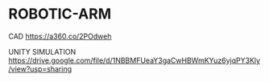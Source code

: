 # ROBOTIC-ARM

CAD
https://a360.co/2POdweh

UNITY SIMULATION
https://drive.google.com/file/d/1NBBMFUeaY3gaCwHBWmKYuz6yjqPY3Kly/view?usp=sharing
